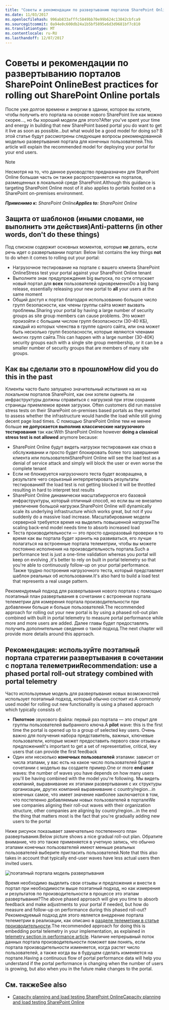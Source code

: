 ```yaml
---
title: "Советы и рекомендации по развертыванию порталов SharePoint Online"
ms.date: 11/03/2017
ms.openlocfilehash: 996ab833afffc5849bb70e99b624c13842cbfca9
ms.sourcegitcommit: 0a94e0c600db24a1b5bf5895e6d3d9681bf7c810
ms.translationtype: MT
ms.contentlocale: ru-RU
ms.lasthandoff: 12/07/2017
---
```

# <a name="best-practices-for-rolling-out-sharepoint-online-portals"></a><span data-ttu-id="60201-102">Советы и рекомендации по развертыванию порталов SharePoint Online</span><span class="sxs-lookup"><span data-stu-id="60201-102">Best practices for rolling out SharePoint Online portals</span></span>

<span data-ttu-id="60201-103">После уже долгое времени и энергии в здании, которое вы хотите, чтобы получить его портала на основе нового SharePoint live как можно скорее..., но бы хороший модели для этого?</span><span class="sxs-lookup"><span data-stu-id="60201-103">After you've spent your time and energy in building that new SharePoint based portal you do want to get it live as soon as possible...but what would be a good model for doing so?</span></span> <span data-ttu-id="60201-104">В этой статье будут рассмотрены следующие вопросы рекомендованной моделью развертывания портала для конечных пользователей.</span><span class="sxs-lookup"><span data-stu-id="60201-104">This article will explain the recommended model for deploying your portal for your end users.</span></span>

> [!NOTE] 
> <span data-ttu-id="60201-105">Несмотря на то, что данное руководство предназначен для SharePoint Online большая часть он также распространяется на порталов, размещенных в локальной среде SharePoint.</span><span class="sxs-lookup"><span data-stu-id="60201-105">Although this guidance is targeting SharePoint Online most of it also applies to portals hosted on a SharePoint on-premises environment.</span></span>


<span data-ttu-id="60201-106">_**Применимо к:** SharePoint Online_</span><span class="sxs-lookup"><span data-stu-id="60201-106">_**Applies to:** SharePoint Online_</span></span>

## <a name="anti-patterns-in-other-words-dont-do-these-things"></a><span data-ttu-id="60201-107">Защита от шаблонов (иными словами, не выполнить эти действия)</span><span class="sxs-lookup"><span data-stu-id="60201-107">Anti-patterns (in other words, don't do these things)</span></span>
<span data-ttu-id="60201-108"><a name="sectionSectionAntiPatterns"></a> Под списком содержит основных моментов, которые **не** делать, если речь идет о развертывании портал:</span><span class="sxs-lookup"><span data-stu-id="60201-108"><a name="sectionSectionAntiPatterns"> </a> Below list contains the key things **not** to do when it comes to rolling out your portal:</span></span>
- <span data-ttu-id="60201-109">Нагрузочное тестирование на портале с вашего клиента SharePoint Online</span><span class="sxs-lookup"><span data-stu-id="60201-109">Stress test your portal against your SharePoint Online tenant</span></span>
- <span data-ttu-id="60201-110">Выполните знак предупреждения big выпуска, по сути отпускает новый портал для **всех** пользователей одновременно</span><span class="sxs-lookup"><span data-stu-id="60201-110">Do a big bang release, essentially releasing your new portal to **all** your users at the same moment</span></span>
- <span data-ttu-id="60201-111">Общий доступ к портал благодаря использованию большое число групп безопасности, как члены группы сайта может вызвать проблемы.</span><span class="sxs-lookup"><span data-stu-id="60201-111">Sharing your portal by having a large number of security groups as site group members can cause problems.</span></span> <span data-ttu-id="60201-112">Это может произойти с большим числом групп безопасности (30-40 КБ), каждый из которых членства в группе одного сайта, или она может быть несколько групп безопасности, которые являются членами многих групп сайта.</span><span class="sxs-lookup"><span data-stu-id="60201-112">This can happen with a large number (30-40K) security groups each with a single site group membership, or it can be a smaller number of security groups that are members of many site groups.</span></span>


## <a name="how-did-you-do-this-in-the-past"></a><span data-ttu-id="60201-113">Как вы сделали это в прошлом</span><span class="sxs-lookup"><span data-stu-id="60201-113">How did you do this in the past</span></span>
<span data-ttu-id="60201-114"><a name="sectionSection0"></a> Клиенты часто было запущено значительный испытания на их на локальном порталов SharePoint, как они хотели оценить ли инфраструктуры должны справиться с нагрузкой при этом сохраняя страницы приемлемое время загрузки.</span><span class="sxs-lookup"><span data-stu-id="60201-114"><a name="sectionSection0"> </a> Often customers did run massive stress tests on their SharePoint on-premises based portals as they wanted to assess whether the infrastructure would handle the load while still giving decent page load times.</span></span> <span data-ttu-id="60201-115">С помощью SharePoint Online тем не менее больше **не допускается выполнив классические нагрузочного тестирования** так как:</span><span class="sxs-lookup"><span data-stu-id="60201-115">With SharePoint Online however **doing a classical stress test is not allowed** anymore because:</span></span>
- <span data-ttu-id="60201-116">SharePoint Online будут видеть нагрузки тестирования как отказ в обслуживании и просто будет блокировать более того завершения клиента или пользователя</span><span class="sxs-lookup"><span data-stu-id="60201-116">SharePoint Online will see the load test as a denial of service attack and simply will block the user or even worse the complete tenant</span></span>
- <span data-ttu-id="60201-117">Если не блокируется нагрузочного теста будет возвращена, в результате чего серьезный интерпретировать результаты тестирования</span><span class="sxs-lookup"><span data-stu-id="60201-117">If the load test is not getting blocked it will be throttled resulting in hard to interpret test results</span></span>
- <span data-ttu-id="60201-118">SharePoint Online динамически масштабируются его базовой инфраструктуры, который отличный способ, но если вы не внезапно увеличение большой нагрузки.</span><span class="sxs-lookup"><span data-stu-id="60201-118">SharePoint Online will dynamically scale its underlying infrastructure which works great, but not if you suddenly do a massive load increase.</span></span> <span data-ttu-id="60201-119">Масштабирование модели серверной требуется время на выделить повышенной нагрузки</span><span class="sxs-lookup"><span data-stu-id="60201-119">The scaling back-end model needs time to absorb increased load</span></span>
- <span data-ttu-id="60201-120">Теста производительности — это просто одноразовый проверки в то время как вы портала будет хранить на развиваться, его лучше полагаться на встроенные портала телеметрии, чтобы вы можете постоянно исполнения на производительность портала.</span><span class="sxs-lookup"><span data-stu-id="60201-120">Such a performance test is just a one-time validation whereas you portal will keep on evolving ,it's better to rely on built in portal telemetry so that you're able to continuously follow-up on your portal performance.</span></span> <span data-ttu-id="60201-121">Также трудно построения нагрузочного теста, который представляет шаблон реальных об использовании.</span><span class="sxs-lookup"><span data-stu-id="60201-121">It's also hard to build a load test that represents a real usage pattern.</span></span>

<span data-ttu-id="60201-122">Рекомендуемый подход для развертывания нового портала с помощью поэтапный план развертывания в сочетании с встроенная портала телеметрии для измерения портала производительности при добавлении больше и больше пользователей.</span><span class="sxs-lookup"><span data-stu-id="60201-122">The recommended approach for rolling out your new portal is by using a phased roll-out plan combined with built in portal telemetry to measure portal performance while more and more users are added.</span></span> <span data-ttu-id="60201-123">Далее главы будет предоставлять получить дополнительные сведения о такой подход.</span><span class="sxs-lookup"><span data-stu-id="60201-123">The next chapter will provide more details around this approach.</span></span>

## <a name="recommendation-use-a-phased-portal-roll-out-strategy-combined-with-portal-telemetry"></a><span data-ttu-id="60201-124">Рекомендация: используйте поэтапный портала стратегии развертывания в сочетании с портала телеметрии</span><span class="sxs-lookup"><span data-stu-id="60201-124">Recommendation: use a phased portal roll-out strategy combined with portal telemetry</span></span>
<span data-ttu-id="60201-125">Часто используемые модель для развертывания новых возможностей использует поэтапный подход, который обычно состоит из:</span><span class="sxs-lookup"><span data-stu-id="60201-125">A commonly used model for rolling out new functionality is using a phased approach which typically consists of:</span></span>
- <span data-ttu-id="60201-126">**Пилотное** звукового файла: первый раз портала — это открыт для группы пользователей выбранного ключа.</span><span class="sxs-lookup"><span data-stu-id="60201-126">A **pilot** wave: this is the first time the portal is opened up to a group of selected key users.</span></span> <span data-ttu-id="60201-127">Очень важно для получения набора представитель, важных, ключевые пользователи, которые может предоставить первого свои отзывы и предложения</span><span class="sxs-lookup"><span data-stu-id="60201-127">It's important to get a set of representative, critical, key users that can provide the first feedback</span></span>
- <span data-ttu-id="60201-128">Один или несколько **конечных пользователей** этапами: зависит от числа этапами, у вас есть на какое число пользователей будет в сочетании с моделью вы создаете пример.</span><span class="sxs-lookup"><span data-stu-id="60201-128">One or more **end user** waves: the number of waves you have depends on how many users you'll be having combined with the model you're following.</span></span> <span data-ttu-id="60201-129">Мы видеть компаний, выравнивание их этапами развертывания с их структуры организации, других компаний выравнивание с country/region...in конечных самое, что имеет значение наиболее заключается в том, что постепенно добавляемым новых пользователей в портале</span><span class="sxs-lookup"><span data-stu-id="60201-129">We see companies aligning their roll-out waves with their organization structure, other companies are aligning by country/region...in the end the thing that matters most is the fact that you're gradually adding new users to the portal</span></span>

<span data-ttu-id="60201-130">Ниже рисунок показывает замечательно постепенного план развертывания.</span><span class="sxs-lookup"><span data-stu-id="60201-130">Below picture shows a nice gradual roll-out plan.</span></span> <span data-ttu-id="60201-131">Обратите внимание, что это также применяется в учетную запись, что обычно этапами конечных пользователей имеют меньше реальных пользователей выберите пригласить пользователей.</span><span class="sxs-lookup"><span data-stu-id="60201-131">Note that this also takes in account that typically end-user waves have less actual users then invited users.</span></span>

![поэтапный портала модель развертывания](https://support.content.office.net/en-us/media/0bc14a20-9420-4986-b9b9-fbcd2c6e0fb9.png)

<span data-ttu-id="60201-133">Время необходимо выделить свои отзывы и предложения и внести в портал при необходимости выше поэтапный подход, но как измерения и результатов по производительности в процессе это этапам развертывания?</span><span class="sxs-lookup"><span data-stu-id="60201-133">The above phased approach will give you time to absorb feedback and make adjustments to your portal if needed, but how do measure and follow-up on performance during this phased roll-out?</span></span> <span data-ttu-id="60201-134">Рекомендуемый подход для этого является внедрение портала телеметрии в реализации, как описано в [разделе телеметрии в статье производительности](https://msdn.microsoft.com/en-us/pnp_articles/portal-performance#telemetry).</span><span class="sxs-lookup"><span data-stu-id="60201-134">The recommended approach for doing this is embedding portal telemetry in your implementation, as explained in [telemetry section in performance article](https://msdn.microsoft.com/en-us/pnp_articles/portal-performance#telemetry).</span></span> <span data-ttu-id="60201-135">Наличие непрерывный поток данных портала производительности поможет вам понять, если портала производительности изменяется, когда растет число пользователей, а также когда вы в будущем сделать изменяется на портале.</span><span class="sxs-lookup"><span data-stu-id="60201-135">Having a continuous flow of portal performance data will help you understand if the portal performance is changing when the number of users is growing, but also when you in the future make changes to the portal.</span></span>

## <a name="see-also"></a><span data-ttu-id="60201-136">См. также</span><span class="sxs-lookup"><span data-stu-id="60201-136">See also</span></span>
<span data-ttu-id="60201-137"><a name="bk_addresources"> </a></span><span class="sxs-lookup"><span data-stu-id="60201-137"></span></span>

- [<span data-ttu-id="60201-138">Capacity planning and load testing SharePoint Online</span><span class="sxs-lookup"><span data-stu-id="60201-138">Capacity planning and load testing SharePoint Online</span></span>](https://support.office.com/en-us/article/Capacity-planning-and-load-testing-SharePoint-Online-c932bd9b-fb9a-47ab-a330-6979d03688c0?ui=en-US&rs=en-US&ad=US)
